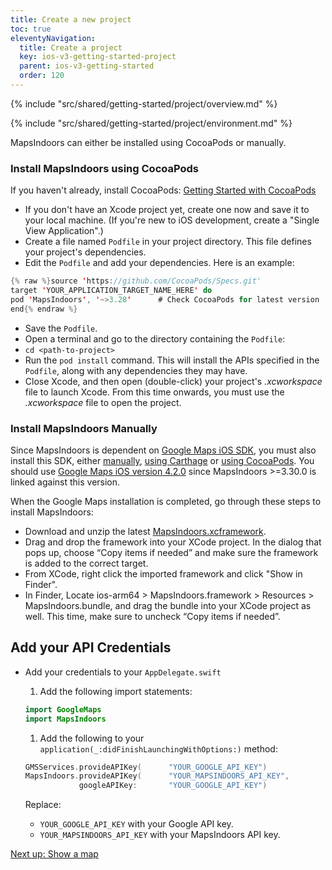 ```yaml
---
title: Create a new project
toc: true
eleventyNavigation:
  title: Create a project
  key: ios-v3-getting-started-project
  parent: ios-v3-getting-started
  order: 120
---
```


<!-- Overview -->
{% include "src/shared/getting-started/project/overview.md" %}

<!-- Environment -->
{% include "src/shared/getting-started/project/environment.md" %}

MapsIndoors can either be installed using CocoaPods or manually.

### Install MapsIndoors using CocoaPods

If you haven't already, install CocoaPods:
[Getting Started with CocoaPods](https://guides.cocoapods.org/using/getting-started.html)

* If you don't have an Xcode project yet, create one now and save it to your local machine. (If you're new to iOS development, create a "Single View Application".)
* Create a file named `Podfile` in your project directory. This file defines your project's dependencies.
* Edit the `Podfile` and add your dependencies. Here is an example:

```swift
{% raw %}source 'https://github.com/CocoaPods/Specs.git'
target 'YOUR_APPLICATION_TARGET_NAME_HERE' do
pod 'MapsIndoors', '~>3.28'      # Check CocoaPods for latest version
end{% endraw %}
```

* Save the `Podfile`.
* Open a terminal and go to the directory containing the `Podfile`:
* `cd <path-to-project>`
* Run the `pod install` command. This will install the APIs specified in the `Podfile`, along with any dependencies they may have.
* Close Xcode, and then open (double-click) your project's *.xcworkspace* file to launch Xcode. From this time onwards, you must use the *.xcworkspace* file to open the project.

### Install MapsIndoors Manually

Since MapsIndoors is dependent on [Google Maps iOS SDK](https://developers.google.com/maps/documentation/ios-sdk/overview), you must also install this SDK, either [manually](https://developers.google.com/maps/documentation/ios-sdk/start#install-manually), [using Carthage](https://developers.google.com/maps/documentation/ios-sdk/start#use-carthage) or [using CocoaPods](https://developers.google.com/maps/documentation/ios-sdk/start#use-cocoapods). You should use [Google Maps iOS version 4.2.0](https://dl.google.com/dl/cpdc/870a9df85dbcbadc/GoogleMaps-4.2.0.tar.gz) since MapsIndoors >=3.30.0 is linked against this version.

When the Google Maps installation is completed, go through these steps to install MapsIndoors:

* Download and unzip the latest [MapsIndoors.xcframework](https://github.com/MapsIndoors/MapsIndoorsIOS/releases/download/3.30.0-beta4/MapsIndoors.xcframework.zip).
* Drag and drop the framework into your XCode project. In the dialog that pops up, choose “Copy items if needed” and make sure the framework is added to the correct target.
* From XCode, right click the imported framework and click "Show in Finder".
* In Finder, Locate ios-arm64 > MapsIndoors.framework > Resources > MapsIndoors.bundle, and drag the bundle into your XCode project as well. This time, make sure to uncheck “Copy items if needed”.

## Add your API Credentials

* Add your credentials to your `AppDelegate.swift`
  1. Add the following import statements:

    ```swift
    import GoogleMaps
    import MapsIndoors
    ```

  1. Add the following to your `application(_:didFinishLaunchingWithOptions:)` method:

    ```swift
    GMSServices.provideAPIKey(      "YOUR_GOOGLE_API_KEY")
    MapsIndoors.provideAPIKey(      "YOUR_MAPSINDOORS_API_KEY",
                googleAPIKey:       "YOUR_GOOGLE_API_KEY")
    ```

    Replace:

  * `YOUR_GOOGLE_API_KEY` with your Google API key.
  * `YOUR_MAPSINDOORS_API_KEY` with your MapsIndoors API key.

<p class="next-article"><a class="mi-button mi-button--outline" href="{{ site.url }}/ios/v3/getting-started/map/">Next up: Show a map</a></p>
